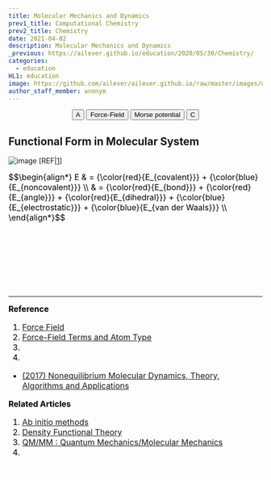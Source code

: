```yaml
---
title: Molecular Mechanics and Dynamics
prev1_title: Computational Chemistry
prev2_title: Chemistry
date: 2021-04-02
description: Molecular Mechanics and Dynamics
_previous: https://ailever.github.io/education/2020/05/30/Chemistry/
categories:
  - education
HL1: education
image: https://github.com/ailever/ailever.github.io/raw/master/images/unsplash/gray_Chemistry.png
author_staff_member: anonym
---
```


<!-- Top Block -->
<div align="center" class="top_btn_box">
  <button class="top_btn" type="button" onclick="location.href='#'">A</button>
  <button class="top_btn" type="button" onclick="location.href='https://en.wikipedia.org/wiki/Force_field_(chemistry)'">Force-Field</button>
  <button class="top_btn" type="button" onclick="location.href='https://en.wikipedia.org/wiki/Morse_potential'">Morse potential</button>
  <button class="top_btn" type="button" onclick="location.href='#'">C</button>
</div>
<!-- Top Block -->

## Functional Form in Molecular System
![image](https://user-images.githubusercontent.com/52376448/114148491-c832b100-9954-11eb-8102-a0bd892c0d16.png)
[REF|<a href="#REF">1</a>]
<div align="left" style="font-size:medium;font-weight:normal;color:black;background-color:unset;">
$$\begin{align*}
E & = {\color{red}{E_{covalent}}} + {\color{blue}{E_{noncovalent}}} \\
& = {\color{red}{E_{bond}}} + {\color{red}{E_{angle}}} + {\color{red}{E_{dihedral}}} + {\color{blue}{E_{electrostatic}}} + {\color{blue}{E_{van der Waals}}} \\
\end{align*}$$

</div>

<!-- Content Block -->
<div align="left" style="font-size:medium;font-weight:normal;color:black;background-color:unset;">　<br><br></div>
<div align="left" style="font-size:medium;font-weight:normal;color:black;background-color:unset;">　<br><br></div>
<div align="left" style="font-size:medium;font-weight:normal;color:black;background-color:unset;">　<br><br></div>
<!-- Content Block -->

---

<!-- Reference Block -->
<div align="left" style="font-size:medium;font-weight:normal;color:black;background-color:unset;">
<b id='REF'>Reference</b>
<ol>
  <li><a href="https://en.wikipedia.org/wiki/Force_field_(chemistry)">Force Field</a></li>
  <li><a href="http://www.chem.cmu.edu/courses/09-560/docs/msi/ffbsim/B_AtomTypes.html">Force-Field Terms and Atom Type</a></li>
  <li></li>
  <li></li>
</ol>
<ul>
  <li><a href="https://www.cambridge.org/core/books/nonequilibrium-molecular-dynamics/7F7B15A46CD6D0CD7C2BE3452C98D662">(2017) Nonequilibrium Molecular Dynamics, Theory, Algorithms and Applications</a></li>
</ul>
</div>
<!-- Reference Block -->

<!-- Article Block -->
<div align="left" style="font-size:medium;font-weight:normal;color:black;background-color:unset;">
<b id='ART'>Related Articles</b>
<ol>
  <li><a href="https://ailever.github.io/education/2021/04/02/_CHEM-cc-en-ab-initio-methods/">Ab initio methods</a></li>
  <li><a href="https://ailever.github.io/education/2021/04/02/_CHEM-cc-en-density-functional-theory/">Density Functional Theory</a></li>
  <li><a href="https://ailever.github.io/education/2021/04/02/_CHEM-cc-en-qm-mm/">QM/MM : Quantum Mechanics/Molecular Mechanics</a></li>
  <li></li>
</ol>
</div>
<!-- Article Block -->

<!-- Bottom Block -->
<div align="center" class="bottom_btn_box">
  <span class="bottom_btn"><a href="https://github.com/ailever/ailever.github.io/blob/master/_posts/education/2021-04-02-_CHEM-cc-en-molecular-mechanics-and-dynamics.md" target="_blank" style="color:white">Edit</a></span>
</div>
<!-- Bottom Block -->

<!-- Notice
# Mathematical Expression
- outline : $  $
- inline  : $$  $$

# Default Div Tag
- align : left, right, center
- font-size : xx-small, x-small, small, medium, large, x-large, xx-large
- font-weight : normal, bold
- color : red, orange, yellow, green, cyan, blue, purple, pink, white, gray, brown
- background-color : red, orange, yellow, green, cyan, blue, purple, pink, white, gray, brown

# Html Ref
- color code : https://htmlcolorcodes.com/
- tags : https://www.w3schools.com/tags/default.asp
- attributes : https://www.w3schools.com/tags/ref_attributes.asp
Notice -->


